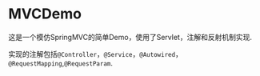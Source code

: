 # MVCDemo

这是一个模仿SpringMVC的简单Demo，使用了Servlet，注解和反射机制实现.

实现的注解包括`@Controller`，`@Service`，`@Autowired`，`@RequestMapping`,`@RequestParam`.
